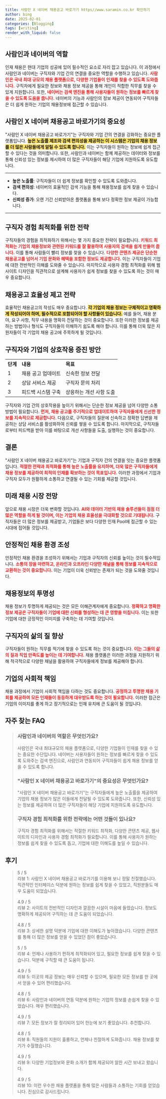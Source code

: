 ```yaml
---
title: 사람인 X 네이버 채용공고 바로가기 https//www.saramin.co.kr 확인하기
author: bing
date: 2025-02-01
categories: [Blogging]
tags: [writing]
render_with_liquid: false
---
```



<h2 id='사람인과네이버의역할'>사람인과 네이버의 역할</h2>

<p>인재 채용은 현대 기업의 성공에 있어 필수적인 요소로 자리 잡고 있습니다. 이 과정에서 사람인과 네이버는 구직자와 기업 간의 연결을 중요한 역할을 수행하고 있습니다. <b><span style="color: #ee2323;">사람인은 국내 최대 규모의 채용 플랫폼으로, 다양한 기업들이 인재를 찾을 수 있도록 도와줍니다.</span></b> 구직자에게 필요한 정보와 채용 정보 제공을 통해 개인이 적합한 직무를 찾을 수 있게 지원합니다. 또한, <b><span style="color: #ee2323;">네이버는 검색 엔진을 통해 사용자들이 원하는 정보를 빠르게 찾을 수 있도록 도움을 줍니다.</span></b> 네이버의 기능과 사람인의 정보 제공이 연동되어 구직자들은 더 쉽게 원하는 기업의 채용정보에 접근할 수 있습니다.</p>

<h2 id='사람인X네이버채용공고바로가기의중요성'>사람인 X 네이버 채용공고 바로가기의 중요성</h2>

<p>"사람인 X 네이버 채용공고 바로가기"는 구직자와 기업 간의 연결을 강화하는 중요한 플랫폼입니다. <b><span style="background-color: #ffe066;">높은 노출률 제조와 검색 편의성을 제공하는 이 시스템은 기업의 채용 정보를 더 많은 사람들에게 알릴 수 있도록 합니다.</span></b> 이는 구직자들이 원하는 정보에 쉽게 접근할 수 있다는 것을 의미합니다. 또한, 사람인과 네이버는 함께 제공하는 데이터와 정보를 통해 신뢰성 있는 정보를 제시하여 더 많은 구직자들이 해당 기업에 지원하도록 유도합니다.</p>

<hr />

<ul>
    <li><b>높은 노출률</b>: 구직자들이 더 쉽게 정보를 확인할 수 있도록 도와줍니다.</li>
    <li><b>검색 편의성</b>: 네이버의 효율적인 검색 기능을 통해 채용정보를 쉽게 찾을 수 있습니다.</li>
    <li><b>신뢰성 증가</b>: 오랜 기간 신뢰받아온 플랫폼을 통해 보다 정확한 정보 제공이 가능합니다.</li>
</ul>

<hr />

<h2 id='구직자경험최적화위한전략'>구직자 경험 최적화를 위한 전략</h2>

<p>구직자들의 경험을 최적화하기 위해서는 몇 가지 중요한 전략이 필요합니다. <b><span style="color: #ee2323;">키워드 최적화는 기업의 채용정보와 관련된 키워드를 잘 활용하여 사용자의 검색을 쉽게 만들어 줍니다.</span></b> 이를 통해 사람들이 빨리 정보를 찾을 수 있습니다. <b><span style="color: #ee2323;">다양한 콘텐츠 제공은 단순한 채용공고를 넘어서 기업 문화와 혜택을 포함한 정보도 제공합니다.</span></b> 이는 구직자들이 기업에 대한 전반적인 이해를 도와줄 수 있습니다. 마지막으로 사용자 경험 최적화를 위해 웹사이트 디자인을 직관적으로 설계해 사용자가 쉽게 정보를 찾을 수 있도록 하는 것이 매우 중요합니다.</p>

<h2 id='채용공고효율성제고전략'>채용공고 효율성 제고 전략</h2>

<p>효율적인 채용공고의 작성도 매우 중요합니다. <b><span style="background-color: #ffe066;">각 기업의 채용 정보는 구체적이고 명확하게 작성되어야 하며, 필수적으로 포함되어야 할 사항들이 있습니다.</span></b> 예를 들어, 채용 분야, 요구 사항, 직무 내용을 명확히 전달하는 것이 중요합니다. 또한 이러한 정보를 제공하는 방법이나 형식도 구직자들이 이해하기 쉽도록 해야 합니다. 이를 통해 더욱 많은 지원자들이 각 기업의 채용 공고에 주목하게 될 것입니다.</p>

<h2 id='구직자와기업의상호작용증진방안'>구직자와 기업의 상호작용 증진 방안</h2>

<table>
    <tr>
        <td><b>단계</b></td>
        <td><b>내용</b></td>
        <td><b>목표</b></td>
    </tr>
    <tr>
        <td>1</td>
        <td>채용 공고 업데이트</td>
        <td>신속한 정보 전달</td>
    </tr>
    <tr>
        <td>2</td>
        <td>상담 서비스 제공</td>
        <td>구직자 문의 처리</td>
    </tr>
    <tr>
        <td>3</td>
        <td>피드백 시스템 구축</td>
        <td>상응하는 개선 사항 도출</td>
    </tr>
</table>

<p>구직자와 기업 간의 상호작용을 높이기 위해서는 단순한 정보 제공을 넘어 다양한 소통 방법이 필요합니다. <b><span style="color: #ee2323;">먼저, 채용 공고를 주기적으로 업데이트하여 구직자들에게 신선한 정보를 지속적으로 제공합니다.</span></b> 다음으로, 구직자들의 질문에 신속하고 정확한 답변을 제공하는 상담 서비스를 활성화하여 신뢰를 쌓을 수 있도록 합니다. 마지막으로, 구직자들로부터 피드백을 받아 이를 바탕으로 개선 사항들을 도출, 실행하는 것이 중요합니다.</p>

<h2 id='결론'>결론</h2>

<p>"사람인 X 네이버 채용공고 바로가기"는 기업과 구직자 간의 연결을 잇는 중요한 플랫폼입니다. <b><span style="color: #ee2323;">적절한 전략과 최적화를 통해 높은 노출률을 유지하며, 더욱 많은 구직자들에게 채용 정보를 제공하여 최적의 인재를 확보하는 것이 목표입니다.</span></b> 이러한 과정에서 기업과 구직자 모두가 원활하게 소통하고 연결될 수 있는 기회를 제공할 것입니다.</p>

<h2 id='미래채용시장전망'>미래 채용 시장 전망</h2>

<p>앞으로 채용 시장은 더욱 변화할 것입니다. <b><span style="color: #ee2323;">AI와 데이터 기반의 채용 솔루션들이 점점 더 많은 역할을 하게 될 것이며, 이는 기업의 채용 효율성을 극대화할 것으로 기대됩니다.</span></b> 구직자들은 더 많은 정보를 제공받고, 기업들은 보다 다양한 인재 Pool에 접근할 수 있는 시대에 접어들 것입니다.</p>

<h2 id='안정적인채용환경조성'>안정적인 채용 환경 조성</h2>

<p>안정적인 채용 환경을 조성하기 위해서는 기업과 구직자의 신뢰를 높이는 것이 필수적입니다. <b><span style="color: #ee2323;">소통의 장을 마련하고, 온라인과 오프라인 다양한 채널을 통해 정보를 지속적으로 교환하는 것이 중요합니다.</span></b> 이는 기업이 더욱 신뢰받는 존재가 되는 것을 도와줄 것입니다.</p>

<h2 id='채용정보의투명성'>채용정보의 투명성</h2>

<p>채용 정보가 투명하게 제공되는 것은 모든 이해관계자에게 중요합니다. <b><span style="color: #ee2323;">정확하고 명확한 정보 제공은 구직자들이 기업에 대한 신뢰를 형성하는 데 큰 영향을 미칩니다.</span></b> 이는 또한 기업에 대한 긍정적인 이미지를 구축하는 데 기여할 것입니다.</p>

<h2 id='구직자의삶의질향상'>구직자의 삶의 질 향상</h2>

<p>구직자들이 원하는 직무를 적기에 찾을 수 있도록 하는 것이 중요합니다. <b><span style="color: #ee2323;">이는 그들의 삶의 질과 직업 만족도를 높이는 데 기여합니다.</span></b> 채용 플랫폼은 이러한 과정을 지원하기 위해 적극적으로 다양한 채널을 활용하여 구직자들에게 정보를 제공해야 합니다.</p>

<h2 id='기업의사회적책임'>기업의 사회적 책임</h2>

<p>채용 과정에서 기업이 사회적 책임을 다하는 것도 중요합니다. <b><span style="color: #ee2323;">공정하고 투명한 채용 기회를 제공하여 모든 인재들이 동등하게 대우받도록 하는 것이 필요합니다.</span></b> 이러한 접근은 기업의 이미지를 좋게 하고 장기적으로는 인재 유치에 큰 도움이 될 것입니다.</p>


<h2 id='자주_찾는_FAQ'>자주 찾는 FAQ</h2>
<div itemscope="" itemtype="https://schema.org/FAQPage"> 
<blockquote> 
<div itemscope="" itemprop="mainEntity" itemtype="https://schema.org/Question"> 
<h3 itemprop="name">사람인과 네이버의 역할은 무엇인가요?</h3> 
<div itemscope="" itemprop="acceptedAnswer" itemtype="https://schema.org/Answer"> 
<span itemprop="text"> 
<p>사람인은 국내 최대규모의 채용 플랫폼으로, 다양한 기업들이 인재를 찾을 수 있는 중요한 수단입니다. 네이버는 사용자들이 원하는 정보를 빠르게 찾을 수 있도록 도와주는 검색 엔진으로, 사람인과 연동되어 구직자들이 쉽게 채용 정보를 얻을 수 있도록 합니다.</p> 
</span> 
</div> 
</div> 

<div itemscope="" itemprop="mainEntity" itemtype="https://schema.org/Question"> 
<h3 itemprop="name">"사람인 X 네이버 채용공고 바로가기"의 중요성은 무엇인가요?</h3> 
<div itemscope="" itemprop="acceptedAnswer" itemtype="https://schema.org/Answer"> 
<span itemprop="text"> 
<p>"사람인 X 네이버 채용공고 바로가기"는 구직자들에게 높은 노출률을 제공하여 기업의 채용 정보가 많은 이들에게 전달될 수 있도록 도와줍니다. 또한, 신뢰성 있는 정보를 제공하여 더 많은 구직자들이 해당 기업에 지원하도록 유도합니다.</p> 
</span> 
</div> 
</div> 

<div itemscope="" itemprop="mainEntity" itemtype="https://schema.org/Question"> 
<h3 itemprop="name">구직자 경험 최적화를 위한 전략에는 어떤 것들이 있나요?</h3> 
<div itemscope="" itemprop="acceptedAnswer" itemtype="https://schema.org/Answer"> 
<span itemprop="text"> 
<p>구직자 경험 최적화를 위해서는 적절한 키워드 최적화, 다양한 콘텐츠 제공, 웹사이트의 디자인과 사용자 경험 최적화가 필요합니다. 이를 통해 사용자가 원하는 정보를 쉽게 찾을 수 있도록 돕고, 기업에 대한 이해도를 높일 수 있습니다.</p> 
</span> 
</div> 
</div> 
</blockquote> 
</div>
<h2 id='후기'>후기</h2>
<div itemscope itemtype="https://schema.org/Product">
  <blockquote>
  <div itemprop="review" itemscope itemtype="https://schema.org/Review">
      <div itemprop="reviewRating" itemscope itemtype="https://schema.org/Rating"> <span itemprop="ratingValue">5</span> / <span itemprop="bestRating">5</span> </div>
      <span itemprop="reviewBody">리뷰 1: 사람인 X 네이버 채용공고 바로가기를 이용해 보니 정말 친절했습니다. 직관적인 인터페이스 덕분에 원하는 정보를 쉽게 찾을 수 있었고, 직원분들도 매우 도움이 되었습니다.</span>
  </div>
  <br>
  <div itemprop="review" itemscope itemtype="https://schema.org/Review">
      <div itemprop="reviewRating" itemscope itemtype="https://schema.org/Rating"> <span itemprop="ratingValue">4.9</span> / <span itemprop="bestRating">5</span> </div>
      <span itemprop="reviewBody">리뷰 2: 사이트의 전반적인 디자인과 깔끔한 시설이 마음에 들었습니다. 정보도 명확하게 제공되어 구직하는 데 큰 도움이 되었습니다.</span>
  </div>
  <br>
  <div itemprop="review" itemscope itemtype="https://schema.org/Review">
      <div itemprop="reviewRating" itemscope itemtype="https://schema.org/Rating"> <span itemprop="ratingValue">4.8</span> / <span itemprop="bestRating">5</span> </div>
      <span itemprop="reviewBody">리뷰 3: 상세한 설명 덕분에 기업에 대한 이해도가 높아졌습니다. 다양한 콘텐츠를 통해 더 많은 정보를 얻을 수 있었던 점이 좋았습니다.</span>
  </div>
  <br>
  <div itemprop="review" itemscope itemtype="https://schema.org/Review">
      <div itemprop="reviewRating" itemscope itemtype="https://schema.org/Rating"> <span itemprop="ratingValue">5</span> / <span itemprop="bestRating">5</span> </div>
      <span itemprop="reviewBody">리뷰 4: 언제나 사용하기 편하게 최적화되어 있고, 필요한 정보를 쉽게 찾을 수 있습니다. 덕분에 구직할 때 큰 도움이 됩니다.</span>
  </div>
  <br>
  <div itemprop="review" itemscope itemtype="https://schema.org/Review">
      <div itemprop="reviewRating" itemscope itemtype="https://schema.org/Rating"> <span itemprop="ratingValue">4.9</span> / <span itemprop="bestRating">5</span> </div>
      <span itemprop="reviewBody">리뷰 5: 이곳의 제공 정보는 매우 신뢰할 수 있으며, 필요한 모든 정보를 한 곳에서 얻을 수 있어 편리했습니다.</span>
  </div>
  <br>
  <div itemprop="review" itemscope itemtype="https://schema.org/Review">
      <div itemprop="reviewRating" itemscope itemtype="https://schema.org/Rating"> <span itemprop="ratingValue">4.8</span> / <span itemprop="bestRating">5</span> </div>
      <span itemprop="reviewBody">리뷰 6: 사람인과 네이버의 연동 덕분에 원하는 기업의 정보를 손쉽게 찾을 수 있었습니다. 매우 편리했습니다.</span>
  </div>
  <br>
  <div itemprop="review" itemscope itemtype="https://schema.org/Review">
      <div itemprop="reviewRating" itemscope itemtype="https://schema.org/Rating"> <span itemprop="ratingValue">4.9</span> / <span itemprop="bestRating">5</span> </div>
      <span itemprop="reviewBody">리뷰 7: 모든 정보가 잘 정리되어 있어 한눈에 보기 좋았습니다. 추천합니다.</span>
  </div>
  <br>
  <div itemprop="review" itemscope itemtype="https://schema.org/Review">
      <div itemprop="reviewRating" itemscope itemtype="https://schema.org/Rating"> <span itemprop="ratingValue">4.8</span> / <span itemprop="bestRating">5</span> </div>
      <span itemprop="reviewBody">리뷰 8: 직원들의 지원이 훌륭하고, 언제나 친절하게 도와줍니다. 채용 정보를 찾기가 수월했습니다.</span>
  </div>
  <br>
  <div itemprop="review" itemscope itemtype="https://schema.org/Review">
      <div itemprop="reviewRating" itemscope itemtype="https://schema.org/Rating"> <span itemprop="ratingValue">4.9</span> / <span itemprop="bestRating">5</span> </div>
      <span itemprop="reviewBody">리뷰 9: 다양한 기업정보와 문화 소개가 함께 제공되어 알찬 시간 보내고 왔습니다.</span>
  </div>
  <br>
  <div itemprop="review" itemscope itemtype="https://schema.org/Review">
      <div itemprop="reviewRating" itemscope itemtype="https://schema.org/Rating"> <span itemprop="ratingValue">4.9</span> / <span itemprop="bestRating">5</span> </div>
      <span itemprop="reviewBody">리뷰 10: 이런 우수한 채용 플랫폼을 통해 많은 사람들과 소통하는 기회를 얻었습니다. 진심으로 감사드립니다.</span>
  </div>
  </blockquote>
</div>
